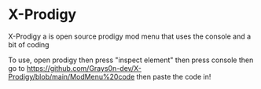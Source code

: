 # X-Prodigy
X-Prodigy a is open source prodigy mod menu that uses the console and a bit of coding


To use, open prodigy then press "inspect element" then press console then go to https://github.com/Grays0n-dev/X-Prodigy/blob/main/ModMenu%20code 
then paste the code in!
